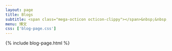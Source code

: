```yaml
---
layout: page
title: Blogs
subtitle: <span class="mega-octicon octicon-clippy"></span>&nbsp;&nbsp; Take notes about everything new
menu: 博文
css: ['blog-page.css']
---
```

{% include blog-page.html %}